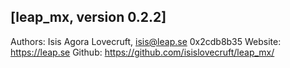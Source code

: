 
[leap_mx, version 0.2.2]
------------------------
Authors: 	Isis Agora Lovecruft, <isis@leap.se> 0x2cdb8b35
Website: 	https://leap.se
Github: 	https://github.com/isislovecruft/leap_mx/

